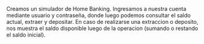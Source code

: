 Creamos un simulador de Home Banking.
Ingresamos a nuestra cuenta mediante usuario y contraseña, donde luego podemos consultar el saldo actual, extraer y depositar.
En caso de realizarse una extraccion o deposito, nos muestra el saldo disponible luego de la operacion (sumando o restando el saldo inicial).
